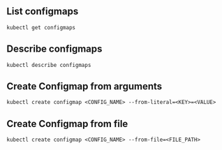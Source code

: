 ## List configmaps

~~~
kubectl get configmaps
~~~

## Describe configmaps

~~~
kubectl describe configmaps
~~~

## Create Configmap from arguments

~~~
kubectl create configmap <CONFIG_NAME> --from-literal=<KEY>=<VALUE>
~~~

## Create Configmap from file

~~~
kubectl create configmap <CONFIG_NAME> --from-file=<FILE_PATH>
~~~
